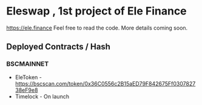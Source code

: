 # Eleswap , 1st project of Ele Finance

https://ele.finance Feel free to read the code. More details coming soon.

## Deployed Contracts / Hash

### BSCMAINNET

- EleToken - https://bscscan.com/token/0x36C0556c2B15aED79F842675Ff030782738eF9e8
- Timelock - On launch
